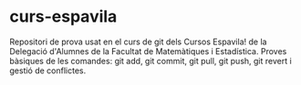 # curs-espavila
Repositori de prova usat en el curs de git dels Cursos Espavila! de la Delegació d'Alumnes de la Facultat de Matemàtiques i Estadística. Proves bàsiques de les comandes: git add, git commit, git pull, git push, git revert i gestió de conflictes.
